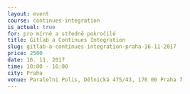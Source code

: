 ```yaml
---
layout: event
course: continues-integration
is_actual: true
for: pro mírně a středně pokročilé
title: Gitlab a Continues Integration
slug: gitlab-a-continues-integration-praha-16-11-2017
price: 2500
date: 16. 11. 2017
time: 10:00 - 16:00
city: Praha
venue: Paralelni Polis, Dělnická 475/43, 170 00 Praha 7
---
```



